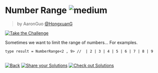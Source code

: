 <!--info-header-start--><h1>Number Range <img src="https://img.shields.io/badge/-medium-d9901a" alt="medium"/> </h1><blockquote><p>by AaronGuo <a href="https://github.com/HongxuanG" target="_blank">@HongxuanG</a></p></blockquote><p><a href="https://tsch.js.org/8640/play" target="_blank"><img src="https://img.shields.io/badge/-Take%20the%20Challenge-3178c6?logo=typescript&logoColor=white" alt="Take the Challenge"/></a> </p><!--info-header-end-->

Sometimes we want to limit the range of numbers...
For examples.
```
type result = NumberRange<2 , 9> //  | 2 | 3 | 4 | 5 | 6 | 7 | 8 | 9 
```


<!--info-footer-start--><br><a href="../../README.md" target="_blank"><img src="https://img.shields.io/badge/-Back-grey" alt="Back"/></a> <a href="https://tsch.js.org/8640/answer" target="_blank"><img src="https://img.shields.io/badge/-Share%20your%20Solutions-teal" alt="Share your Solutions"/></a> <a href="https://tsch.js.org/8640/solutions" target="_blank"><img src="https://img.shields.io/badge/-Check%20out%20Solutions-de5a77?logo=awesome-lists&logoColor=white" alt="Check out Solutions"/></a> <!--info-footer-end-->